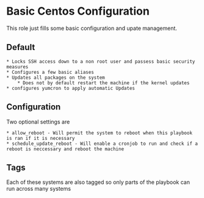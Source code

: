 # Basic Centos Configuration

This role just fills some basic configuration and upate management.

## Default

    * Locks SSH access down to a non root user and passess basic security measures
    * Configures a few basic aliases
    * Updates all packages on the system
        * Does not by default restart the machine if the kernel updates
    * configures yumcron to apply automatic Updates
        
## Configuration

Two optional settings are

    * allow_reboot - Will permit the system to reboot when this playbook is ran if it is necessary
    * schedule_update_reboot - Will enable a cronjob to run and check if a reboot is neccessary and reboot the machine


## Tags

Each of these systems are also tagged so only parts of the playbook can run across many systems